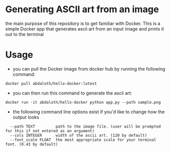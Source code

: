 # Generating ASCII art from an image
the main purpose of this repository is to get familiar with Docker. This is a simple Docker app that generates ascii art from an input image and prints it out to the terminal

# Usage
- you can pull the Docker image from docker hub by running the following command:

``` docker pull abdaloth/hello-docker:latest ```

- you can then run this command to generate the ascii art:

 ```docker run -it abdaloth/hello-docker python app.py --path sample.png```

- the following command line options exist if you'd like to change how the output looks

```Options:
  --path TEXT         path to the image file. (user will be prompted for this if not entered as an argument)
  --cols INTEGER      width of the ascii art. (120 by default)
  --font_scale FLOAT  the most appropriate scale for your terminal font. (0.43 by default)
```
